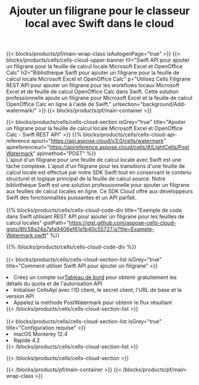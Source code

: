 ﻿---
title:  Ajouter un filigrane pour le classeur local avec Swift dans le cloud
description: API Cloud et SDK pour ajouter un filigrane pour Microsoft Excel et OpenOffice Calc avec Swift. Ajout d'un filigrane pour les feuilles de calcul locales par le SDK Cells Cloud API pour Swift.
url: /fr/swift/background/add-watermark/
---
{{< blocks/products/pf/main-wrap-class isAutogenPage="true" >}}
{{< blocks/products/cells/cells-cloud-upper-banner h1="Swift API pour ajouter un filigrane pour la feuille de calcul locale Microsoft Excel et OpenOffice Calc" h2="Bibliothèque Swift pour ajouter un filigrane pour la feuille de calcul locale Microsoft Excel et OpenOffice Calc" p="Utilisez Cells Filigrane REST API pour ajouter un filigrane pour les workflows locaux Microsoft Excel et de feuille de calcul OpenOffice Calc dans Swift. Cette solution professionnelle ajoute un filigrane pour Microsoft Excel et la feuille de calcul OpenOffice Calc en ligne à l\'aide de Swift." urlsection="background/Add-watermark/" >}}
{{< blocks/products/pf/main-container >}}

{{< blocks/products/cells/cells-cloud-section isGrey="true" title="Ajouter un filigrane pour la feuille de calcul locale Microsoft Excel et OpenOffice Calc - Swift REST API" >}}
{{% blocks/products/cells/cells-cloud-api-reference apiurl="https://api.aspose.cloud/v3.0/cells/watermark" apireferenceurl="https://apireference.aspose.cloud/cells/#/LightCells/PostWatermark" apimethod="POST" %}}
<br/>
L'ajout d'un filigrane pour une feuille de calcul locale avec Swift est une tâche complexe. L'ajout d'un filigrane pour les transitions d'une feuille de calcul locale est effectué par notre SDK Swift tout en conservant le contenu structurel et logique principal de la feuille de calcul source. Notre bibliothèque Swift est une solution professionnelle pour ajouter un filigrane aux feuilles de calcul locales en ligne. Ce SDK Cloud offre aux développeurs Swift des fonctionnalités puissantes et un API parfait.
<br/>
<br/>
{{% blocks/products/cells/cells-cloud-code-div title="Exemple de code dans Swift utilisant REST API pour ajouter un filigrane pour les feuilles de calcul locales" gistPath="https://gist.github.com/aspose-cells-cloud-gists/8fc58a24a7afa9406ef61e1b40c55727.js?file=Example-Watermark.swift" %}}
  
{{% /blocks/products/cells/cells-cloud-code-div %}}
<br/>
<br/>
{{< blocks/products/cells/cells-cloud-section-list isGrey="true" title="Comment utiliser Swift API pour ajouter un filigrane" >}}
<li> Créez un compte sur<a href="https://dashboard.aspose.cloud/">Tableau de bord</a> pour obtenir gratuitement les détails du quota et de l'autorisation API</li>
<li>Initialiser CellsApi avec l'ID client, le secret client, l'URL de base et la version API</li>
<li>Appelez la méthode PostWatermark pour obtenir le flux résultant</li>
{{< /blocks/products/cells/cells-cloud-section-list >}}
<br/>
<br/>
{{< blocks/products/cells/cells-cloud-section-list isGrey="true" title="Configuration requise" >}}
<li>macOS Monterey 12.4</li>
<li>Rapide 4.2</li>
{{< /blocks/products/cells/cells-cloud-section-list >}}

{{< /blocks/products/cells/cells-cloud-section >}}

{{< /blocks/products/pf/main-container >}}
{{< /blocks/products/pf/main-wrap-class >}}
